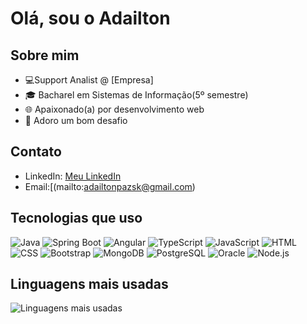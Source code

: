 # Olá, sou o Adailton 

## Sobre mim
- 💻Support Analist @ [Empresa]
- 🎓 Bacharel em Sistemas de Informação(5º semestre)
- 🌐 Apaixonado(a) por desenvolvimento web
- 🚀 Adoro um bom desafio

## Contato
- LinkedIn: [Meu LinkedIn](https://www.linkedin.com/in/adailton-paz-844a0329a/)
- Email:[(mailto:adailtonpazsk@gmail.com)
## Tecnologias que uso
![Java](https://img.shields.io/badge/Java-ED8B00?style=for-the-badge&logo=java&logoColor=white)
![Spring Boot](https://img.shields.io/badge/Spring_Boot-6DB33F?style=for-the-badge&logo=spring&logoColor=white)
![Angular](https://img.shields.io/badge/Angular-DD0031?style=for-the-badge&logo=angular&logoColor=white)
![TypeScript](https://img.shields.io/badge/TypeScript-007ACC?style=for-the-badge&logo=typescript&logoColor=white)
![JavaScript](https://img.shields.io/badge/JavaScript-F7DF1E?style=for-the-badge&logo=javascript&logoColor=black)
![HTML](https://img.shields.io/badge/HTML-E34F26?style=for-the-badge&logo=html5&logoColor=white)
![CSS](https://img.shields.io/badge/CSS-1572B6?style=for-the-badge&logo=css3&logoColor=white)
![Bootstrap](https://img.shields.io/badge/Bootstrap-563D7C?style=for-the-badge&logo=bootstrap&logoColor=white)
![MongoDB](https://img.shields.io/badge/MongoDB-4EA94B?style=for-the-badge&logo=mongodb&logoColor=white)
![PostgreSQL](https://img.shields.io/badge/PostgreSQL-316192?style=for-the-badge&logo=postgresql&logoColor=white)
![Oracle](https://img.shields.io/badge/Oracle-F80000?style=for-the-badge&logo=oracle&logoColor=white)
![Node.js](https://img.shields.io/badge/Node.js-339933?style=for-the-badge&logo=nodedotjs&logoColor=white)

## Linguagens mais usadas
![Linguagens mais usadas](https://github-readme-stats.vercel.app/api/top-langs/?username=PazAdailton&layout=compact&theme=radical)

